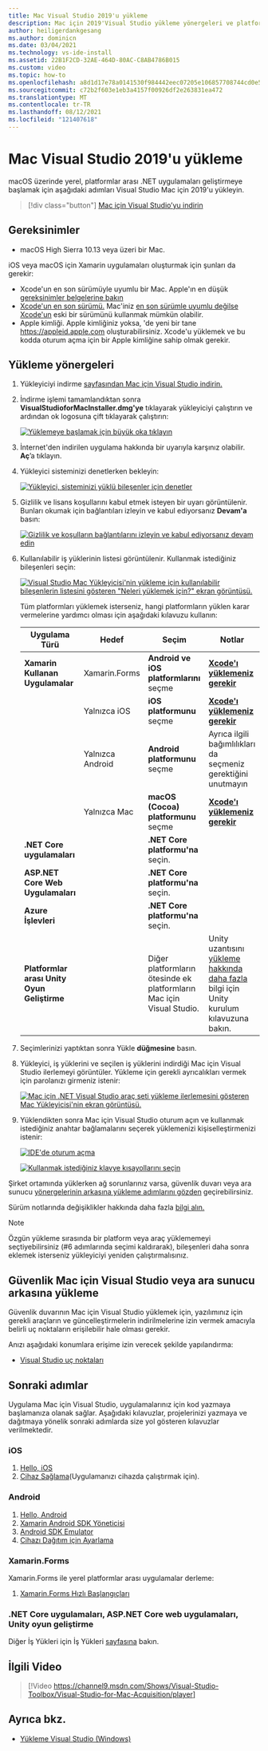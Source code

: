 ```yaml
---
title: Mac Visual Studio 2019'u yükleme
description: Mac için 2019'Visual Studio yükleme yönergeleri ve platformlar arası geliştirme için gereken ek bileşenler.
author: heiligerdankgesang
ms.author: dominicn
ms.date: 03/04/2021
ms.technology: vs-ide-install
ms.assetid: 22B1F2CD-32AE-464D-80AC-C8AB4786B015
ms.custom: video
ms.topic: how-to
ms.openlocfilehash: a8d1d17e78a0141530f984442eec07205e106857708744cd0e55e1ea033be4f7
ms.sourcegitcommit: c72b2f603e1eb3a4157f00926df2e263831ea472
ms.translationtype: MT
ms.contentlocale: tr-TR
ms.lasthandoff: 08/12/2021
ms.locfileid: "121407618"
---
```

# <a name="install-visual-studio-2019-for-mac"></a>Mac Visual Studio 2019'u yükleme

macOS üzerinde yerel, platformlar arası .NET uygulamaları geliştirmeye başlamak için aşağıdaki adımları Visual Studio Mac için 2019'u yükleyin.

 > [!div class="button"]
 > [Mac için Visual Studio’yu indirin](https://visualstudio.microsoft.com/vs/mac/)

## <a name="requirements"></a>Gereksinimler

- macOS High Sierra 10.13 veya üzeri bir Mac.

iOS veya macOS için Xamarin uygulamaları oluşturmak için şunları da gerekir:

- Xcode'un en son sürümüyle uyumlu bir Mac. Apple'ın en düşük [gereksinimler belgelerine bakın](https://developer.apple.com/support/xcode/)
- [Xcode'un en son sürümü.](https://developer.apple.com/xcode) Mac'iniz [en son sürümle uyumlu değilse Xcode'un](https://docs.microsoft.com/xamarin/ios/troubleshooting/questions/old-version-xcode) eski bir sürümünü kullanmak mümkün olabilir.
- Apple kimliği. Apple kimliğiniz yoksa, 'de yeni bir tane https://appleid.apple.com oluşturabilirsiniz. Xcode'u yüklemek ve bu kodda oturum açma için bir Apple kimliğine sahip olmak gerekir.

## <a name="installation-instructions"></a>Yükleme yönergeleri

1. Yükleyiciyi indirme [sayfasından Mac için Visual Studio indirin.](https://visualstudio.microsoft.com/vs/mac/)
2. İndirme işlemi tamamlandıktan sonra **VisualStudioforMacInstaller.dmg'ye** tıklayarak yükleyiciyi çalıştırın ve ardından ok logosuna çift tıklayarak çalıştırın:

    [![Yüklemeye başlamak için büyük oka tıklayın](media/install-installer-sml.png)](media/install-installer.png#lightbox)

3. İnternet'den indirilen uygulama hakkında bir uyarıyla karşınız olabilir. **Aç**’a tıklayın.
4. Yükleyici sisteminizi denetlerken bekleyin:

    [![Yükleyici, sisteminizi yüklü bileşenler için denetler](media/install-checking-sml.png)](media/install-checking.png#lightbox)

5. Gizlilik ve lisans koşullarını kabul etmek isteyen bir uyarı görüntülenir. Bunları okumak için bağlantıları izleyin ve kabul ediyorsanız **Devam'a** basın:

    [![Gizlilik ve koşulların bağlantılarını izleyin ve kabul ediyorsanız devam edin](media/install-privacy.png)](media/install-privacy.png#lightbox)

6. Kullanılabilir iş yüklerinin listesi görüntülenir. Kullanmak istediğiniz bileşenleri seçin:

    [![Visual Studio Mac Yükleyicisi'nin yükleme için kullanılabilir bileşenlerin listesini gösteren "Neleri yüklemek için?" ekran görüntüsü.](media/install-selection.png)](media/install-selection.png#lightbox)

   Tüm platformları yüklemek isterseniz, hangi platformların yüklen karar vermelerine yardımcı olması için aşağıdaki kılavuzu kullanın:

   |Uygulama Türü  |Hedef  |Seçim  |Notlar  |
   |---------|---------|---------|---------|
   |**Xamarin Kullanan Uygulamalar**| Xamarin.Forms|**Android ve** **iOS platformlarını** seçme |[ **Xcode'ı yüklemeniz gerekir**](https://developer.apple.com/xcode/) |
   ||Yalnızca iOS|**iOS platformunu** seçme|[ **Xcode'ı yüklemeniz gerekir**](https://developer.apple.com/xcode/)|
   ||Yalnızca Android|**Android platformunu** seçme|Ayrıca ilgili bağımlılıkları da seçmeniz gerektiğini unutmayın|
   ||Yalnızca Mac|**macOS (Cocoa) platformunu** seçme|[ **Xcode'ı yüklemeniz gerekir**](https://developer.apple.com/xcode/)|
   |**.NET Core uygulamaları**|         |**.NET Core platformu'na** seçin.|         |
   |**ASP.NET Core Web Uygulamaları**|         |**.NET Core platformu'na** seçin.|         |
   |**Azure İşlevleri**|         |**.NET Core platformu'na** seçin.|         |
   |**Platformlar arası Unity Oyun Geliştirme**|         |Diğer platformların ötesinde ek platformların Mac için Visual Studio.| Unity uzantısını [yükleme hakkında daha fazla](./setup-vsmac-tools-unity.md) bilgi için Unity kurulum kılavuzuna bakın.|

7. Seçimlerinizi yaptıktan sonra Yükle **düğmesine** basın.
8. Yükleyici, iş yüklerini ve seçilen iş yüklerini indirdiği Mac için Visual Studio ilerlemeyi görüntüler. Yükleme için gerekli ayrıcalıkları vermek için parolanızı girmeniz istenir:

    [![Mac için .NET Visual Studio araç seti yükleme ilerlemesini gösteren Mac Yükleyicisi'nin ekran görüntüsü.](media/installation-progress.png)](media/installation-progress.png#lightbox)

9. Yüklendikten sonra Mac için Visual Studio oturum açın ve kullanmak istediğiniz anahtar bağlamalarını seçerek yüklemenizi kişiselleştirmenizi istenir:

    [![IDE'de oturum açma](media/ide-tour-2019-start-signin.png)](media/ide-tour-2019-start-signin.png#lightbox)

    [![Kullanmak istediğiniz klavye kısayollarını seçin](media/ide-tour-2019-keyboard-shortcut.png)](media/ide-tour-2019-keyboard-shortcut.png#lightbox)

Şirket ortamında yüklerken ağ sorunlarınız varsa, güvenlik duvarı veya ara sunucu [yönergelerinin arkasına yükleme adımlarını gözden](#install-visual-studio-for-mac-behind-a-firewall-or-proxy-server) geçirebilirsiniz.

Sürüm notlarında değişiklikler hakkında daha fazla [bilgi alın.](/visualstudio/releasenotes/vs2019-mac-relnotes)

> [!NOTE]
> Özgün yükleme sırasında bir platform veya araç yüklememeyi seçtiyebilirsiniz (#6 adımlarında seçimi kaldırarak), bileşenleri daha sonra eklemek isterseniz yükleyiciyi yeniden çalıştırmalısınız.

## <a name="install-visual-studio-for-mac-behind-a-firewall-or-proxy-server"></a>Güvenlik Mac için Visual Studio veya ara sunucu arkasına yükleme

Güvenlik duvarının Mac için Visual Studio yüklemek için, yazılımınız için gerekli araçların ve güncelleştirmelerin indirilmelerine izin vermek amacıyla belirli uç noktaların erişilebilir hale olması gerekir.

Anızı aşağıdaki konumlara erişime izin verecek şekilde yapılandırma:

- [Visual Studio uç noktaları](./install-behind-a-firewall-or-proxy-server.md)

## <a name="next-steps"></a>Sonraki adımlar

Uygulama Mac için Visual Studio, uygulamalarınız için kod yazmaya başlamanıza olanak sağlar. Aşağıdaki kılavuzlar, projelerinizi yazmaya ve dağıtmaya yönelik sonraki adımlarda size yol gösteren kılavuzlar verilmektedir.

### <a name="ios"></a>iOS

1. [Hello, iOS](https://docs.microsoft.com//xamarin/ios/get-started/hello-ios/)
2. [Cihaz Sağlama](https://docs.microsoft.com/xamarin/ios/get-started/installation/device-provisioning/)(Uygulamanızı cihazda çalıştırmak için).

### <a name="android"></a>Android

1. [Hello, Android](https://docs.microsoft.com/xamarin/android/get-started/hello-android/)
2. [Xamarin Android SDK Yöneticisi](https://docs.microsoft.com/xamarin/android/get-started/installation/android-sdk?tabs=macos)
3. [Android SDK Emulator](https://docs.microsoft.com/xamarin/android/get-started/installation/android-emulator/)
4. [Cihazı Dağıtım için Ayarlama](https://docs.microsoft.com/xamarin/android/get-started/installation/set-up-device-for-development)

### <a name="xamarinforms"></a>Xamarin.Forms

Xamarin.Forms ile yerel platformlar arası uygulamalar derleme:

1. [Xamarin.Forms Hızlı Başlangıçları](https://docs.microsoft.com/xamarin/get-started/quickstarts/)

### <a name="net-core-apps-aspnet-core-web-apps-unity-game-development"></a>.NET Core uygulamaları, ASP.NET Core web uygulamaları, Unity oyun geliştirme

Diğer İş Yükleri için İş Yükleri [sayfasına](workloads.md) bakın.

## <a name="related-video"></a>İlgili Video

> [!Video https://channel9.msdn.com/Shows/Visual-Studio-Toolbox/Visual-Studio-for-Mac-Acquisition/player]

## <a name="see-also"></a>Ayrıca bkz.

- [Yükleme Visual Studio (Windows)](/visualstudio/install/install-visual-studio)
